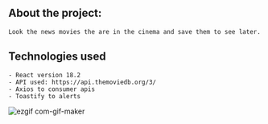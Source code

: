 ## About the project: 
    Look the news movies the are in the cinema and save them to see later.

## Technologies used
    - React version 18.2
    - API used: https://api.themoviedb.org/3/
    - Axios to consumer apis
    - Toastify to alerts



![ezgif com-gif-maker](https://user-images.githubusercontent.com/11641279/231888751-e2d476f8-9d2b-4ad6-841a-c022fe3ea48e.gif)
